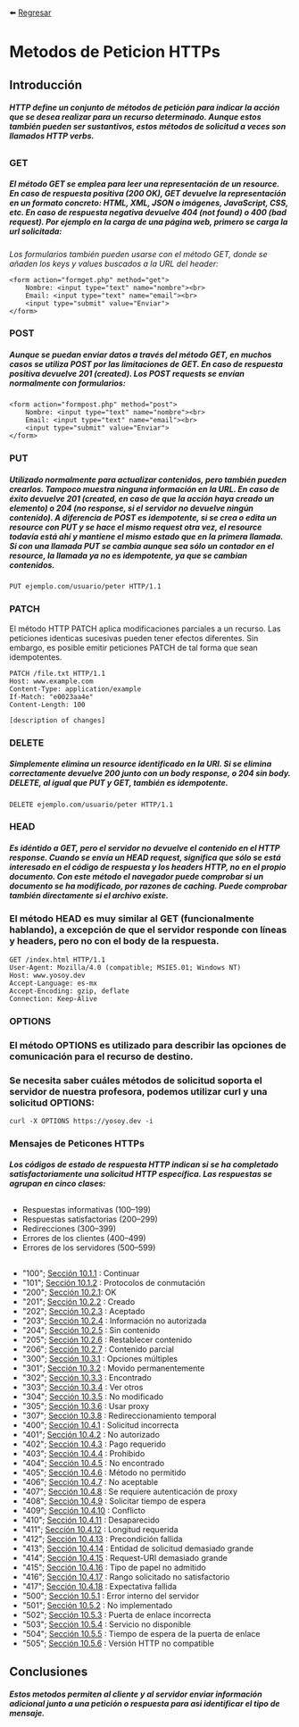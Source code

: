 :arrow_left: [Regresar](https://github.com/ErikMontiel/tarea/blob/master/README.md)
# Metodos de Peticion  HTTPs

## Introducción
##### HTTP define un conjunto de métodos de petición para indicar la acción que se desea realizar para un recurso determinado. Aunque estos también pueden ser sustantivos, estos métodos de solicitud a veces son llamados HTTP verbs.
##

### GET
##### El método GET se emplea para leer una representación de un resource. En caso de respuesta positiva (200 OK), GET devuelve la representación en un formato concreto: HTML, XML, JSON o imágenes, JavaScript, CSS, etc. En caso de respuesta negativa devuelve 404 (not found) o 400 (bad request). Por ejemplo en la carga de una página web, primero se carga la url solicitada:

_Los formularios también pueden usarse con el método GET, donde se añaden los keys y values buscados a la URL del header:_ 

```
<form action="formget.php" method="get">
    Nombre: <input type="text" name="nombre"><br>
    Email: <input type="text" name="email"><br>
    <input type="submit" value="Enviar">
</form>
```
### POST
##### Aunque se puedan enviar datos a través del método GET, en muchos casos se utiliza POST por las limitaciones de GET. En caso de respuesta positiva devuelve 201 (created). Los POST requests se envían normalmente con formularios:
```
<form action="formpost.php" method="post">
    Nombre: <input type="text" name="nombre"><br>
    Email: <input type="text" name="email"><br>
    <input type="submit" value="Enviar">
</form>
```

### PUT
##### Utilizado normalmente para actualizar contenidos, pero también pueden crearlos. Tampoco muestra ninguna información en la URL. En caso de éxito devuelve 201 (created, en caso de que la acción haya creado un elemento) o 204 (no response, si el servidor no devuelve ningún contenido). A diferencia de POST es idempotente, si se crea o edita un resource con PUT y se hace el mismo request otra vez, el resource todavía está ahí y mantiene el mismo estado que en la primera llamada. Si con una llamada PUT se cambia aunque sea sólo un contador en el resource, la llamada ya no es idempotente, ya que se cambian contenidos.
```
PUT ejemplo.com/usuario/peter HTTP/1.1

```
### PATCH
El método HTTP PATCH aplica modificaciones parciales a un recurso. Las peticiones identicas sucesivas pueden tener efectos diferentes. Sin embargo,  es posible emitir peticiones PATCH de tal forma que sean idempotentes.
```
PATCH /file.txt HTTP/1.1 
Host: www.example.com
Content-Type: application/example
If-Match: "e0023aa4e"
Content-Length: 100

[description of changes]
```

### DELETE
##### Simplemente elimina un resource identificado en la URI. Si se elimina correctamente devuelve 200 junto con un body response, o 204 sin body. DELETE, al igual que PUT y GET, también es idempotente.
```
DELETE ejemplo.com/usuario/peter HTTP/1.1
```

### HEAD
##### Es idéntido a GET, pero el servidor no devuelve el contenido en el HTTP response. Cuando se envía un HEAD request, significa que sólo se está interesado en el código de respuesta y los headers HTTP, no en el propio documento. Con este método el navegador puede comprobar si un documento se ha modificado, por razones de caching. Puede comprobar también directamente si el archivo existe.

### El método HEAD es muy similar al GET (funcionalmente hablando), a excepción de que el servidor responde con líneas y headers, pero no con el body de la respuesta.

```
GET /index.html HTTP/1.1  
User-Agent: Mozilla/4.0 (compatible; MSIE5.01; Windows NT)
Host: www.yosoy.dev
Accept-Language: es-mx
Accept-Encoding: gzip, deflate
Connection: Keep-Alive
```

### OPTIONS
### El método OPTIONS es utilizado para describir las opciones de comunicación para el recurso de destino.

### Se necesita saber cuáles métodos de solicitud soporta el servidor de nuestra profesora, podemos utilizar curl y una solicitud OPTIONS:
```
curl -X OPTIONS https://yosoy.dev -i
```

### Mensajes de Peticones HTTPs

##### Los códigos de estado de respuesta HTTP indican si se ha completado satisfactoriamente una solicitud HTTP específica. Las respuestas se agrupan en cinco clases:
##

- Respuestas informativas (100–199)
- Respuestas satisfactorias (200–299)
- Redirecciones (300–399)
- Errores de los clientes (400–499)
- Errores de los servidores (500–599)

##

- "100"; [Sección 10.1.1](https://tools.ietf.org/html/rfc2616#section-10.1.1) : Continuar
- "101"; [Sección 10.1.2](https://tools.ietf.org/html/rfc2616#section-10.1.2) : Protocolos de conmutación
- "200"; [Sección 10.2.1](https://tools.ietf.org/html/rfc2616#section-10.2.1): OK
- "201"; [Sección 10.2.2](https://tools.ietf.org/html/rfc2616#section-10.2.2) : Creado
- "202"; [Sección 10.2.3](https://tools.ietf.org/html/rfc2616#section-10.2.3) : Aceptado
- "203"; [Sección 10.2.4](https://tools.ietf.org/html/rfc2616#section-10.2.4) : Información no autorizada
- "204"; [Sección 10.2.5](https://tools.ietf.org/html/rfc2616#section-10.2.5) : Sin contenido
- "205"; [Sección 10.2.6](https://tools.ietf.org/html/rfc2616#section-10.2.6) : Restablecer contenido
- "206"; [Sección 10.2.7](https://tools.ietf.org/html/rfc2616#section-10.2.7) : Contenido parcial
- "300"; [Sección 10.3.1](https://tools.ietf.org/html/rfc2616#section-10.3.1) : Opciones múltiples
- "301"; [Sección 10.3.2](https://tools.ietf.org/html/rfc2616#section-10.3.2) : Movido permanentemente
- "302"; [Sección 10.3.3](https://tools.ietf.org/html/rfc2616#section-10.3.3) : Encontrado
- "303"; [Sección 10.3.4](https://tools.ietf.org/html/rfc2616#section-10.3.4) : Ver otros
- "304"; [Sección 10.3.5](https://tools.ietf.org/html/rfc2616#section-10.3.5) : No modificado
- "305"; [Sección 10.3.6](https://tools.ietf.org/html/rfc2616#section-10.3.6) : Usar proxy
- "307"; [Sección 10.3.8](https://tools.ietf.org/html/rfc2616#section-10.3.8) : Redireccionamiento temporal
- "400"; [Sección 10.4.1](https://tools.ietf.org/html/rfc2616#section-10.4.1) : Solicitud incorrecta
- "401"; [Sección 10.4.2](https://tools.ietf.org/html/rfc2616#section-10.4.2) : No autorizado
- "402"; [Sección 10.4.3](https://tools.ietf.org/html/rfc2616#section-10.4.3) : Pago requerido
- "403"; [Sección 10.4.4](https://tools.ietf.org/html/rfc2616#section-10.4.4) : Prohibido
- "404"; [Sección 10.4.5](https://tools.ietf.org/html/rfc2616#section-10.4.5) : No encontrado
- "405"; [Sección 10.4.6](https://tools.ietf.org/html/rfc2616#section-10.4.6) : Método no permitido
- "406"; [Sección 10.4.7](https://tools.ietf.org/html/rfc2616#section-10.4.7) : No aceptable
- "407"; [Sección 10.4.8](https://tools.ietf.org/html/rfc2616#section-10.4.8) : Se requiere autenticación de proxy
- "408"; [Sección 10.4.9](https://tools.ietf.org/html/rfc2616#section-10.4.9) : Solicitar tiempo de espera
- "409"; [Sección 10.4.10](https://tools.ietf.org/html/rfc2616#section-10.4.10) : Conflicto
- "410"; [Sección 10.4.11](https://tools.ietf.org/html/rfc2616#section-10.4.11) : Desaparecido
- "411"; [Sección 10.4.12](https://tools.ietf.org/html/rfc2616#section-10.4.12) : Longitud requerida
- "412"; [Sección 10.4.13](https://tools.ietf.org/html/rfc2616#section-10.4.13) : Precondición fallida
- "413"; [Sección 10.4.14](https://tools.ietf.org/html/rfc2616#section-10.4.14) : Entidad de solicitud demasiado grande
- "414"; [Sección 10.4.15](https://tools.ietf.org/html/rfc2616#section-10.4.15) : Request-URI demasiado grande
- "415"; [Sección 10.4.16](https://tools.ietf.org/html/rfc2616#section-10.4.16) : Tipo de papel no admitido
- "416"; [Sección 10.4.17](https://tools.ietf.org/html/rfc2616#section-10.4.17) : Rango solicitado no satisfactorio
- "417"; [Sección 10.4.18](https://tools.ietf.org/html/rfc2616#section-10.4.18) : Expectativa fallida
- "500"; [Sección 10.5.1](https://tools.ietf.org/html/rfc2616#section-10.5.1) : Error interno del servidor
- "501"; [Sección 10.5.2](https://tools.ietf.org/html/rfc2616#section-10.5.2) : No implementado
- "502"; [Sección 10.5.3](https://tools.ietf.org/html/rfc2616#section-10.5.3) : Puerta de enlace incorrecta
- "503"; [Sección 10.5.4](https://tools.ietf.org/html/rfc2616#section-10.5.4) : Servicio no disponible
- "504"; [Sección 10.5.5](https://tools.ietf.org/html/rfc2616#section-10.5.5) : Tiempo de espera de la puerta de enlace
- "505"; [Sección 10.5.6](https://tools.ietf.org/html/rfc2616#section-10.5.6) : Versión HTTP no compatible


## Conclusiones
##### Estos metodos permiten al cliente y al servidor enviar información adicional junto a una petición o respuesta para asi identificar el tipo de mensaje. 
